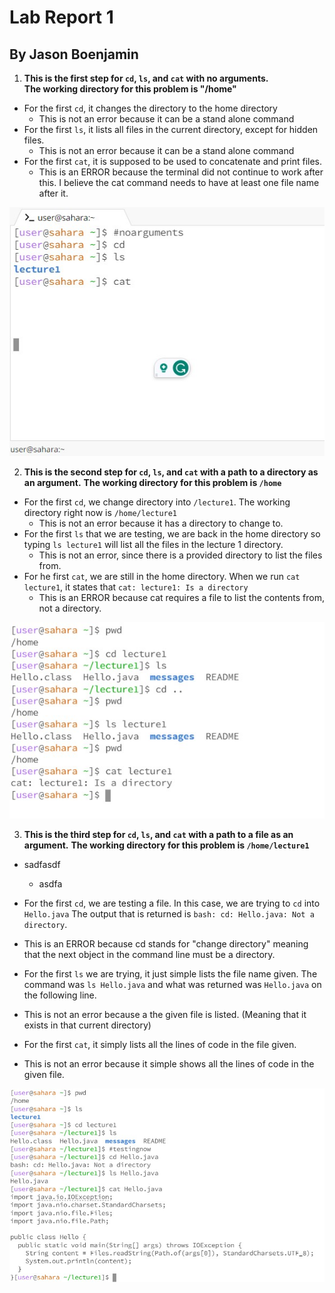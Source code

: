 # Lab Report 1 
## By Jason Boenjamin

1. **This is the first step for `cd`, `ls`, and `cat` with no arguments.**  
**The working directory for this problem is "/home"**

* For the first `cd`, it changes the directory to the home directory
  - This is not an error because it can be a stand alone command
* For the first `ls`, it lists all files in the current directory, except for hidden files.
  - This is not an error because it can be a stand alone command
* For the first `cat`, it is supposed to be used to concatenate and print files.
  - This is an ERROR because the terminal did not continue to work after this. I believe the cat command needs to have at least one file name after it.

![Image](CSE15_Lab1_SC1.jpg)


2. **This is the second step for `cd`, `ls`, and `cat` with a path to a directory as an argument.**
**The working directory for this problem is `/home`**

* For the first `cd`, we change directory into `/lecture1`. The working directory right now is `/home/lecture1`
  - This is not an error because it has a directory to change to.
* For the first `ls` that we are testing, we are back in the home directory so typing `ls lecture1` will list all the files in the lecture 1 directory.
  - This is not an error, since there is a provided directory to list the files from.
* For he first `cat`, we are still in the home directory. When we run `cat lecture1`, it states that `cat: lecture1: Is a directory`
  - This is an ERROR because cat requires a file to list the contents from, not a directory.
  

![Image](CSE15_Lab1_SC2.jpg)

3. **This is the third step for `cd`, `ls`, and `cat` with a path to a file as an argument.**
**The working directory for this problem is `/home/lecture1`**
* sadfasdf
  - asdfa
  
* For the first `cd`, we are testing a file. In this case, we are trying to `cd` into `Hello.java` The output that is returned is `bash: cd: Hello.java: Not a directory`.
  
 - This is an ERROR because cd stands for "change directory" meaning that the next object in the command line must be a directory.
   
* For the first `ls` we are trying, it just simple lists the file name given. The command was `ls Hello.java` and what was returned was `Hello.java` on the following line.
  
 - This is not an error because a the given file is listed. (Meaning that it exists in that current directory)

* For the first `cat`, it simply lists all the lines of code in the file given.

 - This is not an error because it simple shows all the lines of code in the given file.


![Image](CSE15_Lab1_SC3.jpg)
